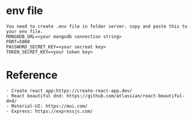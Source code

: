 # env file
    You need to create .env file in folder server. copy and paste this to your env file.
    MONGODB_URL=<your mongodb connection string>
    PORT=5000
    PASSWORD_SECRET_KEY=<your secreat key>
    TOKEN_SECRET_KEY=<your token key>
# Reference

    - Create react app:https://create-react-app.dev/
    - React beautiful dnd: https://github.com/atlassian/react-beautiful-dnd/
    - Material-UI: https://mui.com/
    - Express: https://expressjs.com/
 
